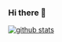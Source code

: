 ### Hi there 👋


[![github stats](https://github-readme-stats.vercel.app/api?username=mikaeileghbal)](https://github.com/anuraghazra/github-readme-stats)

<!--
**mikaeileghbal/mikaeileghbal** is a ✨ _special_ ✨ repository because its `README.md` (this file) appears on your GitHub profile.



Here are some ideas to get you started:

- 🔭 I’m currently working on ...
- 🌱 I’m currently learning ...
- 👯 I’m looking to collaborate on ...
- 🤔 I’m looking for help with ...
- 💬 Ask me about ...
- 📫 How to reach me: ...
- 😄 Pronouns: ...
- ⚡ Fun fact: ...
-->
